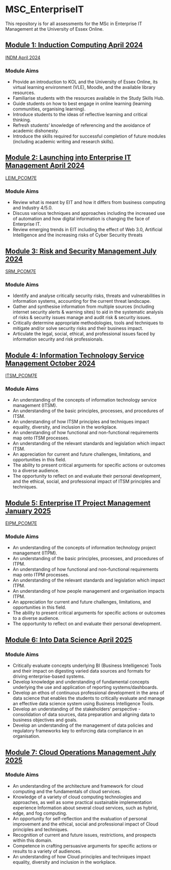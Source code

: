 # MSC_EnterpriseIT
This repository is for all assessments for the MSc in Enterprise IT Management at the University of Essex Online.

## [Module 1: Induction Computing April 2024](./INDM/README.md)
[INDM April 2024](./INDM/README.md)
### Module Aims
- Provide an introduction to KOL and the University of Essex Online, its virtual learning environment (VLE), Moodle, and the available library resources.
- Familiarise students with the resources available in the Study Skills Hub.
- Guide students on how to best engage in online learning (learning communities, organising learning).
- Introduce students to the ideas of reflective learning and critical thinking.
- Refresh students’ knowledge of referencing and the avoidance of academic dishonesty.
- Introduce the skills required for successful completion of future modules (including academic writing and research skills).

## [Module 2: Launching into Enterprise IT Management April 2024](./LEIM_PCOM7E/README.md)
[LEIM_PCOM7E](./LEIM/README.md)
### Module Aims
- Review what is meant by EIT and how it differs from business computing and Industry 4/5.0.
- Discuss various techniques and approaches including the increased use of automation and how digital information is changing the face of Enterprise IT.
- Review emerging trends in EIT including the effect of Web 3.0, Artificial Intelligence and the increasing risks of Cyber Security threats

## [Module 3: Risk and Security Management July 2024](./SRM/README.md)
[SRM_PCOM7E](./SRM/README.md)
### Module Aims
- Identify and analyse critically security risks, threats and vulnerabilities in information systems, accounting for the current threat landscape.
- Gather and synthesise information from multiple sources (including internet security alerts & warning sites) to aid in the systematic analysis of risks & security issues manage and audit risk & security issues.
- Critically determine appropriate methodologies, tools and techniques to mitigate and/or solve security risks and their business impact.
- Articulate the legal, social, ethical, and professional issues faced by information security and risk professionals.

## [Module 4: Information Technology Service Management October 2024](./ITSM/README.md)
[ITSM_PCOM7E](./ITSM/README.md)
### Module Aims
- An understanding of the concepts of information technology service management (ITSM).
- An understanding of the basic principles, processes, and procedures of ITSM.
- An understanding of how ITSM principles and techniques impact equality, diversity, and inclusion in the workplace.
- An understanding of how functional and non-functional requirements map onto ITSM processes.
- An understanding of the relevant standards and legislation which impact ITSM.
- An appreciation for current and future challenges, limitations, and opportunities in this field.
- The ability to present critical arguments for specific actions or outcomes to a diverse audience.
- The opportunity to reflect on and evaluate their personal development, and the ethical, social, and professional impact of ITSM principles and techniques.

## [Module 5: Enterprise IT Project Management January 2025](./ITPM/README.md)
[EIPM_PCOM7E](./EITPM/README.md)
### Module Aims
- An understanding of the concepts of information technology project management (ITPM).
- An understanding of the basic principles, processes, and procedures of ITPM.
- An understanding of how functional and non-functional requirements map onto ITPM processes.
- An understanding of the relevant standards and legislation which impact ITPM.
- An understanding of how people management and organisation impacts ITPM.
- An appreciation for current and future challenges, limitations, and opportunities in this field.
- The ability to present critical arguments for specific actions or outcomes to a diverse audience.
- The opportunity to reflect on and evaluate their personal development.


## [Module 6: Into Data Science April 2025](./IDS/Readme.md)
### Module Aims
- Critically evaluate concepts underlying BI (Business Intelligence) Tools and their impact on digesting varied data sources and formats for driving enterprise-based systems.
- Develop knowledge and understanding of fundamental concepts underlying the use and application of reporting systems/dashboards.
- Develop an ethos of continuous professional development in the area of data science that enables the students to critically evaluate and manage an effective data science system using Business Intelligence Tools.
- Develop an understanding of the stakeholders’ perspective - consolidation of data sources, data preparation and aligning data to business objectives and goals.
- Develop an understanding of the management of data policies and regulatory frameworks key to enforcing data compliance in an organisation.

## [Module 7: Cloud Operations Management July 2025](./COM/README.md)
### Module Aims

- An understanding of the architecture and framework for cloud computing and the fundamentals of cloud services.
- Knowledge of a variety of cloud computing technologies and approaches, as well as some practical sustainable implementation experience Information about several cloud services, such as hybrid, edge, and fog computing.
- An opportunity for self-reflection and the evaluation of personal improvement and the ethical, social and professional impact of Cloud principles and techniques.
- Recognition of current and future issues, restrictions, and prospects within this domain.
- Competence in crafting persuasive arguments for specific actions or results to a variety of audiences.
- An understanding of how Cloud principles and techniques impact equality, diversity and inclusion in the workplace.
